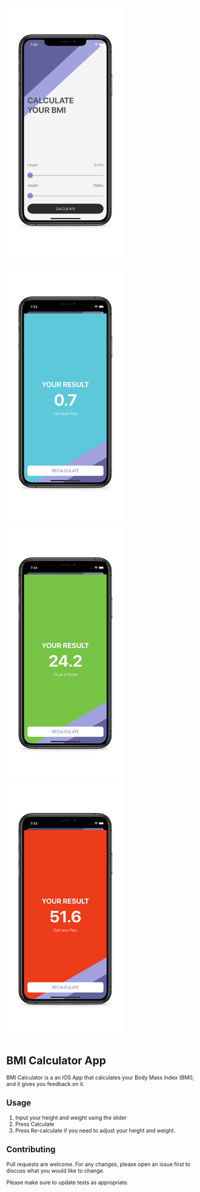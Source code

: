 <div><img src="./assets/1_.jpg" width="310.5" height="672"/><span style="width:310.5px;display: inline-block"></span><img src="./assets/4_.jpg" width="310.5" height="672"/></div>

<img src="./assets/3_.jpg" width="310.5" height="672"><img src="./assets/2_.jpg" width="310.5" height="672">


# BMI Calculator App

BMI Calculator is a an IOS App that calculates your Body Mass Index (BMI), and it gives you feedback on it.


## Usage

1. Input your height and weight using the slider
1. Press Calculate
1. Press Re-calculate if you need to adjust your height and weight.


## Contributing
Pull requests are welcome. For any changes, please open an issue first to discuss what you would like to change.

Please make sure to update tests as appropriate.
